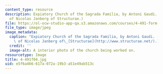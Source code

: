 ```yaml
---
content_type: resource
description: Expiatory Church of the Sagrada Familia, by Antoni Gaudi. (Image courtesy
  of Nicolas Janberg of Structurae.)
file: https://ol-ocw-studio-app-qa.s3.amazonaws.com/courses/4-491-form-finding-and-structural-optimization-gaudi-workshop-fall-2004/e5f6a466617a072a19b3a51e49ab513c_4-491f04.jpg
file_type: image/jpeg
image_metadata:
  caption: "Expiatory Church of the Sagrada Familia, by Antoni Gaudi. (Image courtesy\
    \ of Nicolas Janberg of\_[Structurae](http://www.structurae.net/).)"
  credit: ''
  image-alt: A interior photo of the church being worked on.
resourcetype: Image
title: 4-491f04.jpg
uid: e5f6a466-617a-072a-19b3-a51e49ab513c
---
```

